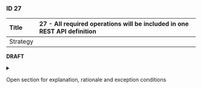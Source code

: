 ### ID 27

| Title    | __27 - All required operations will be included in one REST API definition__ |
| :----    | :---------- |
| Strategy |  |

**DRAFT**


<details><summary>

Open section for explanation, rationale and exception conditions 

</summary>

#### Explanation

Interpretation of the EDSN Enterprise Architects. No reference has yet been found to an ADR or decision on this.

#### Rationale

Although this offers advantages (which ones?), there are also disadvantages (great complexity in the resource model, because now: one size fits all). 

The WG API Strategy believes that this guideline can be deviated from, if the situation requires it.

#### Exceptions


</details>

